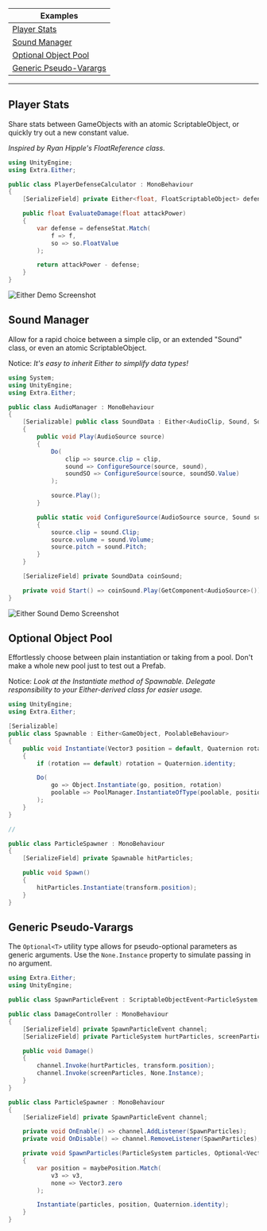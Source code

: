 | Examples |
| - |
| [Player Stats](#player-stats) |
| [Sound Manager](#sound-manager) |
| [Optional Object Pool](#optional-object-pool) |
| [Generic Pseudo-Varargs](#generic-pseudo-varargs) |

***

## Player Stats
Share stats between GameObjects with an atomic ScriptableObject, or quickly try out a new constant value.

_Inspired by Ryan Hipple's FloatReference class._

```cs
using UnityEngine;
using Extra.Either;

public class PlayerDefenseCalculator : MonoBehaviour
{
    [SerializeField] private Either<float, FloatScriptableObject> defenseStat;

    public float EvaluateDamage(float attackPower)
    {
        var defense = defenseStat.Match(
            f => f,
            so => so.FloatValue
        );

        return attackPower - defense;
    }
}
```
![Either Demo Screenshot](https://user-images.githubusercontent.com/38191432/159398887-358422b2-47e8-4d67-ad8c-7b65c9443696.png)

## Sound Manager
Allow for a rapid choice between a simple clip, or an extended "Sound" class, or even an atomic ScriptableObject.

Notice: _It's easy to inherit Either to simplify data types!_

```cs
using System;
using UnityEngine;
using Extra.Either;

public class AudioManager : MonoBehaviour
{
    [Serializable] public class SoundData : Either<AudioClip, Sound, SoundScriptableObject> 
    {
        public void Play(AudioSource source)
        {
            Do(
                clip => source.clip = clip,
                sound => ConfigureSource(source, sound),
                soundSO => ConfigureSource(source, soundSO.Value)
            );

            source.Play();
        }

        public static void ConfigureSource(AudioSource source, Sound sound)
        {
            source.clip = sound.Clip;
            source.volume = sound.Volume;
            source.pitch = sound.Pitch;
        }   
    }

    [SerializeField] private SoundData coinSound;

    private void Start() => coinSound.Play(GetComponent<AudioSource>());
}
```
![Either Sound Demo Screenshot](https://user-images.githubusercontent.com/38191432/159398910-f0681ef7-2a6f-4124-b3dd-411d41913759.png)

## Optional Object Pool
Effortlessly choose between plain instantiation or taking from a pool. Don't make a whole new pool just to test out a Prefab.

Notice: _Look at the Instantiate method of Spawnable. Delegate responsibility to your Either-derived class for easier usage._

```cs
using UnityEngine;
using Extra.Either;

[Serializable] 
public class Spawnable : Either<GameObject, PoolableBehaviour> 
{
    public void Instantiate(Vector3 position = default, Quaternion rotation = default)
    {
        if (rotation == default) rotation = Quaternion.identity;

        Do(
            go => Object.Instantiate(go, position, rotation)
            poolable => PoolManager.InstantiateOfType(poolable, position, rotation)
        );
    }
}

//

public class ParticleSpawner : MonoBehaviour
{
    [SerializeField] private Spawnable hitParticles;

    public void Spawn()
    {
        hitParticles.Instantiate(transform.position);
    }
}

```

## Generic Pseudo-Varargs

The `Optional<T>` utility type allows for pseudo-optional parameters as generic arguments. Use the `None.Instance` property to simulate passing in no argument.

```cs
using Extra.Either;
using UnityEngine;

public class SpawnParticleEvent : ScriptableObjectEvent<ParticleSystem, Optional<Vector3>> { }

public class DamageController : MonoBehaviour
{
    [SerializeField] private SpawnParticleEvent channel;
    [SerializeField] private ParticleSystem hurtParticles, screenParticles;

    public void Damage()
    {
        channel.Invoke(hurtParticles, transform.position);
        channel.Invoke(screenParticles, None.Instance);
    }
}

public class ParticleSpawner : MonoBehaviour
{
    [SerializeField] private SpawnParticleEvent channel;

    private void OnEnable() => channel.AddListener(SpawnParticles);
    private void OnDisable() => channel.RemoveListener(SpawnParticles);

    private void SpawnParticles(ParticleSystem particles, Optional<Vector3> maybePosition)
    {
        var position = maybePosition.Match(
            v3 => v3,
            none => Vector3.zero
        );

        Instantiate(particles, position, Quaternion.identity);
    }
}
```
